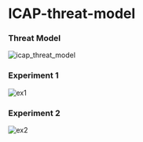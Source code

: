 # ICAP-threat-model

### Threat Model

![icap_threat_model](https://user-images.githubusercontent.com/8102313/97815285-fa513000-1c9d-11eb-89f7-a1dd95881968.png)


### Experiment 1
![ex1](https://user-images.githubusercontent.com/8102313/97790535-5eaabb80-1bda-11eb-908c-8ae7a6edafeb.png)


### Experiment 2
![ex2](https://user-images.githubusercontent.com/8102313/97790551-81d56b00-1bda-11eb-804b-4e5718da3962.png)

